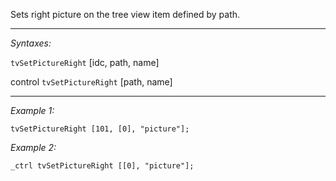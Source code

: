 Sets right picture on the tree view item defined by path.


---
*Syntaxes:*

`tvSetPictureRight` [idc, path, name]

control `tvSetPictureRight` [path, name]

---
*Example 1:*

```sqf
tvSetPictureRight [101, [0], "picture"];
```

*Example 2:*

```sqf
_ctrl tvSetPictureRight [[0], "picture"];
```